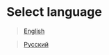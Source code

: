 ﻿# Select language

> [English](https://github.com/trbflxr/kino/blob/master/Help/ResourcePackCreation_EN.md)

> [Русский](https://github.com/trbflxr/kino/blob/master/Help/ResourcePackCreation_RU.md)  